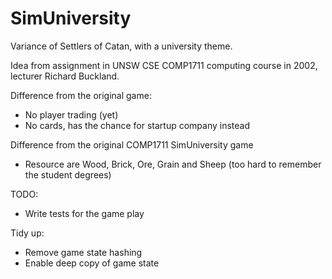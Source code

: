 # SimUniversity

Variance of Settlers of Catan, with a university theme.

Idea from assignment in UNSW CSE COMP1711 computing course in 2002, lecturer Richard Buckland.

Difference from the original game:
* No player trading (yet)
* No cards, has the chance for startup company instead

Difference from the original COMP1711 SimUniversity game
* Resource are Wood, Brick, Ore, Grain and Sheep (too hard to remember the student degrees)

TODO:
* Write tests for the game play

Tidy up:
* Remove game state hashing
* Enable deep copy of game state